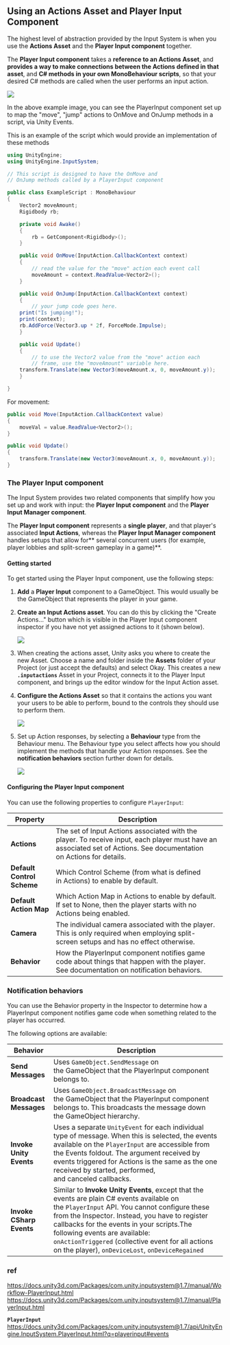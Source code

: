## Using an Actions Asset and Player Input Component

The highest level of abstraction provided by the Input System is when you use the **Actions Asset** and 
the **Player Input component** together.

The **Player Input component** takes a **reference to an Actions Asset**, and 
**provides a way to make connections between the Actions defined in that asset**, and **C# methods in your own MonoBehaviour scripts**, 
so that your desired C# methods are called when the user performs an input action.


![](./img/PlayerInputWithGameplayEvents.png)

In the above example image, you can see the PlayerInput component set up to map the "move", "jump" actions to OnMove and OnJump methods in a script, via Unity Events.

This is an example of the script which would provide an implementation of these methods

```cs
using UnityEngine;
using UnityEngine.InputSystem;

// This script is designed to have the OnMove and
// OnJump methods called by a PlayerInput component

public class ExampleScript : MonoBehaviour
{
    Vector2 moveAmount;
    Rigidbody rb;

    private void Awake()
    {
        rb = GetComponent<Rigidbody>();
    }

    public void OnMove(InputAction.CallbackContext context)
    {
        // read the value for the "move" action each event call
        moveAmount = context.ReadValue<Vector2>();
    }

    public void OnJump(InputAction.CallbackContext context)
    {
        // your jump code goes here.
	print("Is jumping!");
	print(context);
	rb.AddForce(Vector3.up * 2f, ForceMode.Impulse);
    }

    public void Update()
    {
        // to use the Vector2 value from the "move" action each
        // frame, use the "moveAmount" variable here.
	transform.Translate(new Vector3(moveAmount.x, 0, moveAmount.y));
    }

}

```


For movement:

```cs
public void Move(InputAction.CallbackContext value)
{
    moveVal = value.ReadValue<Vector2>();
}

public void Update()
{
    transform.Translate(new Vector3(moveAmount.x, 0, moveAmount.y));
}

```


### The Player Input component

The Input System provides two related components that simplify how you set up and work with input: the **Player Input component** and the **Player Input Manager component**.

The **Player Input component** represents a **single player**, and that player's associated **Input Actions**, whereas the **Player Input Manager component** handles setups that allow for** several concurrent users (for example, player lobbies and split-screen gameplay in a game)**.






#### Getting started

To get started using the Player Input component, use the following steps:

1. **Add** a **Player Input** component to a GameObject. This would usually be the GameObject that represents the player in your game.

2. **Create an Input Actions asset**. You can do this by clicking the "Create Actions..." button which is visible in the Player Input component inspector if you have not yet assigned actions to it (shown below).

    ![](./img/PlayerInputCreateActions.png)

3. When creating the actions asset, Unity asks you where to create the new Asset. Choose a name and folder inside the **Assets** folder of your Project (or just accept the defaults) and select Okay. This creates a new **`.inputactions`** Asset in your Project, connects it to the Player Input component, and brings up the editor window for the Input Action asset.

4. **Configure the Actions Asset** so that it contains the actions you want your users to be able to perform, bound to the controls they should use to perform them.

    ![](./img/MyGameActions.png)

5. Set up Action responses, by selecting a **Behaviour** type from the Behaviour menu. The Behaviour type you select affects how you should implement the methods that handle your Action responses. See the **notification behaviors** section further down for details.

    ![](./img/PlayerInputNotificationBehaviors.png)


#### Configuring the Player Input component


You can use the following properties to configure `PlayerInput`:

| Property | Description |
| --- | --- |
| **Actions** | The set of Input Actions associated with the player. To receive input, each player must have an associated set of Actions. See documentation on Actions for details. |
| **Default Control Scheme** | Which Control Scheme (from what is defined in Actions) to enable by default.|
| **Default Action Map** | Which Action Map in Actions to enable by default. If set to None, then the player starts with no Actions being enabled. |
| **Camera** | The individual camera associated with the player. This is only required when employing split-screen setups and has no effect otherwise. |
| **Behavior** | How the PlayerInput component notifies game code about things that happen with the player. See documentation on notification behaviors. |

### Notification behaviors
You can use the Behavior property in the Inspector to determine how a PlayerInput component notifies game code when something related to the player has occurred.

The following options are available:

| Behavior | Description |
| --- | --- |
| **Send Messages** | Uses `GameObject.SendMessage` on the GameObject that the PlayerInput component belongs to. |
| **Broadcast Messages** | Uses `GameObject.BroadcastMessage` on the GameObject that the PlayerInput component belongs to. This broadcasts the message down the GameObject hierarchy. |
| **Invoke Unity Events** | Uses a separate `UnityEvent` for each individual type of message. When this is selected, the events available on the `PlayerInput` are accessible from the Events foldout. The argument received by events triggered for Actions is the same as the one received by started, performed, and canceled callbacks. |
| **Invoke CSharp Events** | Similar to **Invoke Unity Events**, except that the events are plain C# events available on the `PlayerInput` API. You cannot configure these from the Inspector. Instead, you have to register callbacks for the events in your scripts.The following events are available: `onActionTriggered` (collective event for all actions on the player), `onDeviceLost`, `onDeviceRegained` |



### ref
https://docs.unity3d.com/Packages/com.unity.inputsystem@1.7/manual/Workflow-PlayerInput.html \
https://docs.unity3d.com/Packages/com.unity.inputsystem@1.7/manual/PlayerInput.html

**`PlayerInput`** \
https://docs.unity3d.com/Packages/com.unity.inputsystem@1.7/api/UnityEngine.InputSystem.PlayerInput.html?q=playerinput#events

